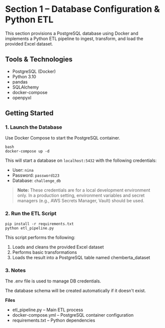 # Section 1 – Database Configuration & Python ETL #

This section provisions a PostgreSQL database using Docker and implements a Python ETL pipeline to ingest, transform, and load the provided Excel dataset.

## Tools & Technologies ##

- PostgreSQL (Docker)
- Python 3.10
- pandas
- SQLAlchemy
- docker-compose
- openpyxl

## Getting Started ##

### 1. Launch the Database ###

Use Docker Compose to start the PostgreSQL container.

```
bash
docker-compose up -d
```
This will start a database on `localhost:5432` with the following credentials:

- User: `nina`
- Password: `password123`
- Database: `challenge_db`

> **Note:** These credentials are for a local development environment only. In a production setting, environment variables and secret managers (e.g., AWS Secrets Manager, Vault) should be used.

### 2. Run the ETL Script ###

```
pip install -r requirements.txt
python etl_pipeline.py
```

This script performs the following:
1. Loads and cleans the provided Excel dataset
2. Performs basic transformations
3. Loads the result into a PostgreSQL table named chemberta_dataset

### 3. Notes ###

The .env file is used to manage DB credentials.

The database schema will be created automatically if it doesn't exist.

**Files**
* etl_pipeline.py – Main ETL process
* docker-compose.yml – PostgreSQL container configuration
* requirements.txt – Python dependencies
